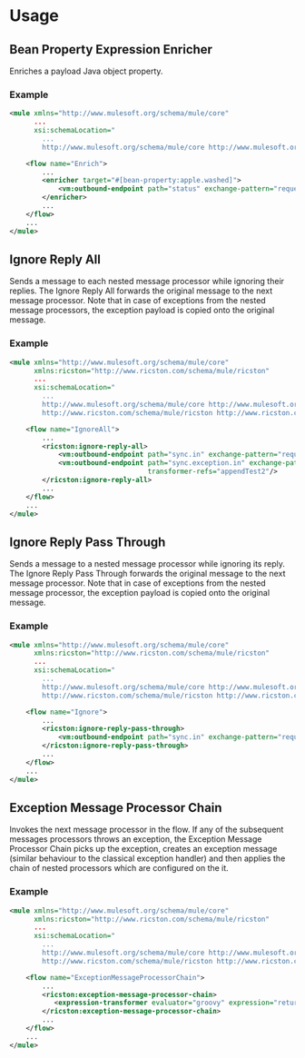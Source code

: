 # Usage

## Bean Property Expression Enricher

Enriches a payload Java object property.

### Example

```xml
<mule xmlns="http://www.mulesoft.org/schema/mule/core"
      ...
      xsi:schemaLocation="
        ...
        http://www.mulesoft.org/schema/mule/core http://www.mulesoft.org/schema/mule/core/3.2/mule.xsd">

    <flow name="Enrich">
        ...
        <enricher target="#[bean-property:apple.washed]">
            <vm:outbound-endpoint path="status" exchange-pattern="request-response"/>
        </enricher>
        ...
    </flow>
    ...
</mule>
```

## Ignore Reply All

Sends a message to each nested message processor while ignoring their replies. The Ignore Reply All forwards the original
message to the next message processor. Note that in case of exceptions from the nested message processors, the exception
payload is copied onto the original message.

### Example

```xml
<mule xmlns="http://www.mulesoft.org/schema/mule/core"
      xmlns:ricston="http://www.ricston.com/schema/mule/ricston"
      ...
      xsi:schemaLocation="
        ...
        http://www.mulesoft.org/schema/mule/core http://www.mulesoft.org/schema/mule/core/3.2/mule.xsd
        http://www.ricston.com/schema/mule/ricston http://www.ricston.com/schema/mule/ricston/3.2/mule-ricston.xsd">

    <flow name="IgnoreAll">
        ...
        <ricston:ignore-reply-all>
            <vm:outbound-endpoint path="sync.in" exchange-pattern="request-response" transformer-refs="appendTest1"/>
            <vm:outbound-endpoint path="sync.exception.in" exchange-pattern="request-response"
                                  transformer-refs="appendTest2"/>
        </ricston:ignore-reply-all>
        ...
    </flow>
    ...
</mule>
```

## Ignore Reply Pass Through

Sends a message to a nested message processor while ignoring its reply. The Ignore Reply Pass Through forwards the original
message to the next message processor. Note that in case of exceptions from the nested message processor, the exception
payload is copied onto the original message.

### Example

```xml
<mule xmlns="http://www.mulesoft.org/schema/mule/core"
      xmlns:ricston="http://www.ricston.com/schema/mule/ricston"
      ...
      xsi:schemaLocation="
        ...
        http://www.mulesoft.org/schema/mule/core http://www.mulesoft.org/schema/mule/core/3.2/mule.xsd
        http://www.ricston.com/schema/mule/ricston http://www.ricston.com/schema/mule/ricston/3.2/mule-ricston.xsd">

    <flow name="Ignore">
        ...
        <ricston:ignore-reply-pass-through>
            <vm:outbound-endpoint path="sync.in" exchange-pattern="request-response" transformer-refs="appendTest1"/>
        </ricston:ignore-reply-pass-through>
        ...
    </flow>
    ...
</mule>
```

## Exception Message Processor Chain

Invokes the next message processor in the flow. If any of the subsequent messages processors throws an exception, the
Exception Message Processor Chain picks up the exception, creates an exception message (similar behaviour to the
classical exception handler) and then applies the chain of nested processors which are configured on the it.

### Example

```xml
<mule xmlns="http://www.mulesoft.org/schema/mule/core"
      xmlns:ricston="http://www.ricston.com/schema/mule/ricston"
      ...
      xsi:schemaLocation="
        ...
        http://www.mulesoft.org/schema/mule/core http://www.mulesoft.org/schema/mule/core/3.2/mule.xsd
        http://www.ricston.com/schema/mule/ricston http://www.ricston.com/schema/mule/ricston/3.2/mule-ricston.xsd">

    <flow name="ExceptionMessageProcessorChain">
        ...
        <ricston:exception-message-processor-chain>
           <expression-transformer evaluator="groovy" expression="return 'Sad Path'"/>
        </ricston:exception-message-processor-chain>
        ...
    </flow>
    ...
</mule>
```